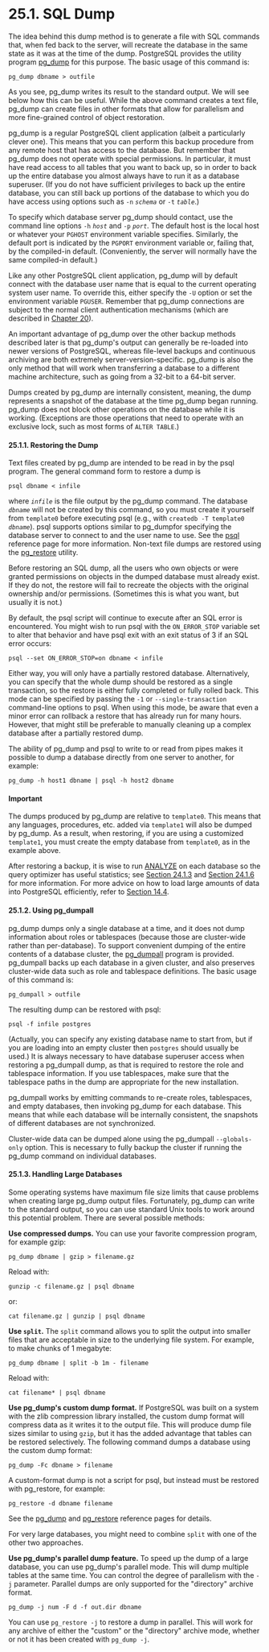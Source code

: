 # 25.1. SQL Dump

The idea behind this dump method is to generate a file with SQL commands that, when fed back to the server, will recreate the database in the same state as it was at the time of the dump. PostgreSQL provides the utility program [pg\_dump](https://www.postgresql.org/docs/10/static/app-pgdump.html) for this purpose. The basic usage of this command is:

```text
pg_dump dbname > outfile
```

As you see, pg\_dump writes its result to the standard output. We will see below how this can be useful. While the above command creates a text file, pg\_dump can create files in other formats that allow for parallelism and more fine-grained control of object restoration.

pg\_dump is a regular PostgreSQL client application \(albeit a particularly clever one\). This means that you can perform this backup procedure from any remote host that has access to the database. But remember that pg\_dump does not operate with special permissions. In particular, it must have read access to all tables that you want to back up, so in order to back up the entire database you almost always have to run it as a database superuser. \(If you do not have sufficient privileges to back up the entire database, you can still back up portions of the database to which you do have access using options such as `-n` _`schema`_ or `-t` _`table`_.\)

To specify which database server pg\_dump should contact, use the command line options `-h` _`host`_ and `-p` _`port`_. The default host is the local host or whatever your `PGHOST` environment variable specifies. Similarly, the default port is indicated by the `PGPORT` environment variable or, failing that, by the compiled-in default. \(Conveniently, the server will normally have the same compiled-in default.\)

Like any other PostgreSQL client application, pg\_dump will by default connect with the database user name that is equal to the current operating system user name. To override this, either specify the `-U` option or set the environment variable `PGUSER`. Remember that pg\_dump connections are subject to the normal client authentication mechanisms \(which are described in [Chapter 20](https://www.postgresql.org/docs/10/static/client-authentication.html)\).

An important advantage of pg\_dump over the other backup methods described later is that pg\_dump's output can generally be re-loaded into newer versions of PostgreSQL, whereas file-level backups and continuous archiving are both extremely server-version-specific. pg\_dump is also the only method that will work when transferring a database to a different machine architecture, such as going from a 32-bit to a 64-bit server.

Dumps created by pg\_dump are internally consistent, meaning, the dump represents a snapshot of the database at the time pg\_dump began running. pg\_dump does not block other operations on the database while it is working. \(Exceptions are those operations that need to operate with an exclusive lock, such as most forms of `ALTER TABLE`.\)

#### 25.1.1. Restoring the Dump

Text files created by pg\_dump are intended to be read in by the psql program. The general command form to restore a dump is

```text
psql dbname < infile
```

where _`infile`_ is the file output by the pg\_dump command. The database _`dbname`_ will not be created by this command, so you must create it yourself from `template0` before executing psql \(e.g., with `createdb -T template0` _`dbname`_\). psql supports options similar to pg\_dumpfor specifying the database server to connect to and the user name to use. See the [psql](https://www.postgresql.org/docs/10/static/app-psql.html) reference page for more information. Non-text file dumps are restored using the [pg\_restore](https://www.postgresql.org/docs/10/static/app-pgrestore.html) utility.

Before restoring an SQL dump, all the users who own objects or were granted permissions on objects in the dumped database must already exist. If they do not, the restore will fail to recreate the objects with the original ownership and/or permissions. \(Sometimes this is what you want, but usually it is not.\)

By default, the psql script will continue to execute after an SQL error is encountered. You might wish to run psql with the `ON_ERROR_STOP` variable set to alter that behavior and have psql exit with an exit status of 3 if an SQL error occurs:

```text
psql --set ON_ERROR_STOP=on dbname < infile
```

Either way, you will only have a partially restored database. Alternatively, you can specify that the whole dump should be restored as a single transaction, so the restore is either fully completed or fully rolled back. This mode can be specified by passing the `-1` or `--single-transaction` command-line options to psql. When using this mode, be aware that even a minor error can rollback a restore that has already run for many hours. However, that might still be preferable to manually cleaning up a complex database after a partially restored dump.

The ability of pg\_dump and psql to write to or read from pipes makes it possible to dump a database directly from one server to another, for example:

```text
pg_dump -h host1 dbname | psql -h host2 dbname
```

#### Important

The dumps produced by pg\_dump are relative to `template0`. This means that any languages, procedures, etc. added via `template1` will also be dumped by pg\_dump. As a result, when restoring, if you are using a customized `template1`, you must create the empty database from `template0`, as in the example above.

After restoring a backup, it is wise to run [ANALYZE](https://www.postgresql.org/docs/10/static/sql-analyze.html) on each database so the query optimizer has useful statistics; see [Section 24.1.3](https://www.postgresql.org/docs/10/static/routine-vacuuming.html#VACUUM-FOR-STATISTICS) and [Section 24.1.6](https://www.postgresql.org/docs/10/static/routine-vacuuming.html#AUTOVACUUM) for more information. For more advice on how to load large amounts of data into PostgreSQL efficiently, refer to [Section 14.4](https://www.postgresql.org/docs/10/static/populate.html).

#### 25.1.2. Using pg\_dumpall

pg\_dump dumps only a single database at a time, and it does not dump information about roles or tablespaces \(because those are cluster-wide rather than per-database\). To support convenient dumping of the entire contents of a database cluster, the [pg\_dumpall](https://www.postgresql.org/docs/10/static/app-pg-dumpall.html) program is provided. pg\_dumpall backs up each database in a given cluster, and also preserves cluster-wide data such as role and tablespace definitions. The basic usage of this command is:

```text
pg_dumpall > outfile
```

The resulting dump can be restored with psql:

```text
psql -f infile postgres
```

\(Actually, you can specify any existing database name to start from, but if you are loading into an empty cluster then `postgres` should usually be used.\) It is always necessary to have database superuser access when restoring a pg\_dumpall dump, as that is required to restore the role and tablespace information. If you use tablespaces, make sure that the tablespace paths in the dump are appropriate for the new installation.

pg\_dumpall works by emitting commands to re-create roles, tablespaces, and empty databases, then invoking pg\_dump for each database. This means that while each database will be internally consistent, the snapshots of different databases are not synchronized.

Cluster-wide data can be dumped alone using the pg\_dumpall `--globals-only` option. This is necessary to fully backup the cluster if running the pg\_dump command on individual databases.

#### 25.1.3. Handling Large Databases

Some operating systems have maximum file size limits that cause problems when creating large pg\_dump output files. Fortunately, pg\_dump can write to the standard output, so you can use standard Unix tools to work around this potential problem. There are several possible methods:

**Use compressed dumps.**  You can use your favorite compression program, for example gzip:

```text
pg_dump dbname | gzip > filename.gz
```

Reload with:

```text
gunzip -c filename.gz | psql dbname
```

or:

```text
cat filename.gz | gunzip | psql dbname
```

**Use `split`.**  The `split` command allows you to split the output into smaller files that are acceptable in size to the underlying file system. For example, to make chunks of 1 megabyte:

```text
pg_dump dbname | split -b 1m - filename
```

Reload with:

```text
cat filename* | psql dbname
```

**Use pg\_dump's custom dump format.**  If PostgreSQL was built on a system with the zlib compression library installed, the custom dump format will compress data as it writes it to the output file. This will produce dump file sizes similar to using `gzip`, but it has the added advantage that tables can be restored selectively. The following command dumps a database using the custom dump format:

```text
pg_dump -Fc dbname > filename
```

A custom-format dump is not a script for psql, but instead must be restored with pg\_restore, for example:

```text
pg_restore -d dbname filename
```

See the [pg\_dump](https://www.postgresql.org/docs/10/static/app-pgdump.html) and [pg\_restore](https://www.postgresql.org/docs/10/static/app-pgrestore.html) reference pages for details.

For very large databases, you might need to combine `split` with one of the other two approaches.

**Use pg\_dump's parallel dump feature.**  To speed up the dump of a large database, you can use pg\_dump's parallel mode. This will dump multiple tables at the same time. You can control the degree of parallelism with the `-j` parameter. Parallel dumps are only supported for the "directory" archive format.

```text
pg_dump -j num -F d -f out.dir dbname
```

You can use `pg_restore -j` to restore a dump in parallel. This will work for any archive of either the "custom" or the "directory" archive mode, whether or not it has been created with `pg_dump -j`.

